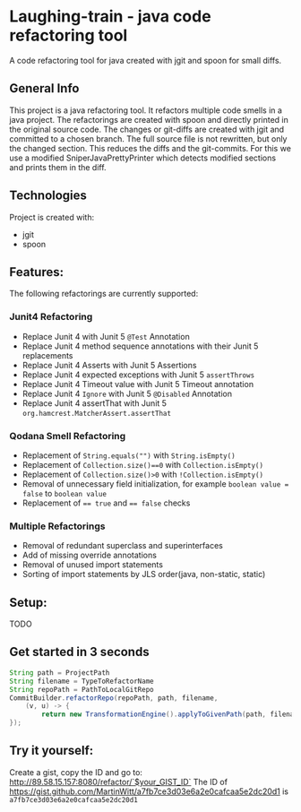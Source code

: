 # Laughing-train - java code refactoring tool

A code refactoring tool for java created with jgit and spoon for small diffs.

## General Info

This project is a java refactoring tool. It refactors multiple code smells in a java project. The refactorings are created with spoon and directly printed in the original source code. The changes or git-diffs are created with jgit and committed to a chosen branch. The full source file is not rewritten, but only the changed section. This reduces the diffs and the git-commits. For this we use a modified SniperJavaPrettyPrinter which detects modified sections and prints them in the diff.

## Technologies

Project is created with:
 - jgit 
 - spoon

## Features:
The following refactorings are currently supported:

  ### Junit4 Refactoring
  * Replace Junit 4 with Junit 5 `@Test` Annotation
  * Replace Junit 4 method sequence annotations with their Junit 5 replacements
  * Replace Junit 4 Asserts with Junit 5 Assertions
  * Replace Junit 4 expected exceptions with Junit 5 `assertThrows`
  * Replace Junit 4 Timeout value with Junit 5 Timeout annotation
  * Replace Junit 4 `Ignore` with Junit 5 `@Disabled` Annotation
  * Replace Junit 4 assertThat with Junit 5 `org.hamcrest.MatcherAssert.assertThat`
  ### Qodana Smell Refactoring
  * Replacement of `String.equals("")` with `String.isEmpty()`
  * Replacement of `Collection.size()==0` with `Collection.isEmpty()`
  * Replacement of `Collection.size()>0` with `!Collection.isEmpty()`
  * Removal of unnecessary field initialization, for example `boolean value = false` to `boolean value`
  * Replacement of `== true` and `== false` checks
  ### Multiple Refactorings
  * Removal of redundant superclass and superinterfaces
  * Add of missing override annotations
  * Removal of unused import statements
  * Sorting of import statements by JLS order(java, non-static, static)
## Setup:
  TODO
## Get started in 3 seconds

```java
String path = ProjectPath
String filename = TypeToRefactorName
String repoPath = PathToLocalGitRepo
CommitBuilder.refactorRepo(repoPath, path, filename,
	(v, u) -> {
		return new TransformationEngine().applyToGivenPath(path, filename, RunMode.FULL);
});
```
## Try it yourself:

Create a gist, copy the ID and go to:
http://89.58.15.157:8080/refactor/`$your_GIST_ID`
The ID of https://gist.github.com/MartinWitt/a7fb7ce3d03e6a2e0cafcaa5e2dc20d1 is `a7fb7ce3d03e6a2e0cafcaa5e2dc20d1`
